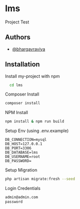 
# lms

Project Test



## Authors

- [@bhargavraviya](https://github.com/bhargavraviya)


## Installation

Install my-project with npm

```bash
  cd lms
```

Composer Install 
```bash
composer install
```

NPM Install 
```bash
npm install & npm run build
```

Setup Env (using .env.example)
```env
DB_CONNECTION=mysql
DB_HOST=127.0.0.1
DB_PORT=3306
DB_DATABASE=lms
DB_USERNAME=root
DB_PASSWORD=
```

Setup Migration 
```bash
php artisan migrate:fresh --seed
```

Login Credentials
```bash
admin@admin.com
password
```
